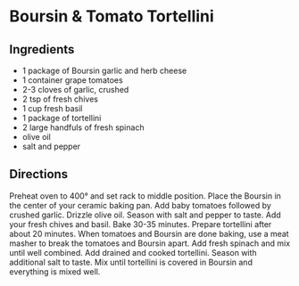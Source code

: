 # Boursin & Tomato Tortellini

## Ingredients

- 1 package of Boursin garlic and herb cheese
- 1 container grape tomatoes
- 2-3 cloves of garlic, crushed
- 2 tsp of fresh chives
- 1 cup fresh basil
- 1 package of tortellini
- 2 large handfuls of fresh spinach
- olive oil
- salt and pepper

## Directions

Preheat oven to 400° and set rack to middle position. Place the Boursin in the
center of your ceramic baking pan. Add baby tomatoes followed by crushed
garlic. Drizzle olive oil. Season with salt and pepper to taste. Add your
fresh chives and basil. Bake 30-35 minutes. Prepare tortellini after about 20
minutes. When tomatoes and Boursin are done baking, use a meat masher to break
the tomatoes and Boursin apart. Add fresh spinach and mix until well combined.
Add drained and cooked tortellini. Season with additional salt to taste. Mix
until tortellini is covered in Boursin and everything is mixed well.
